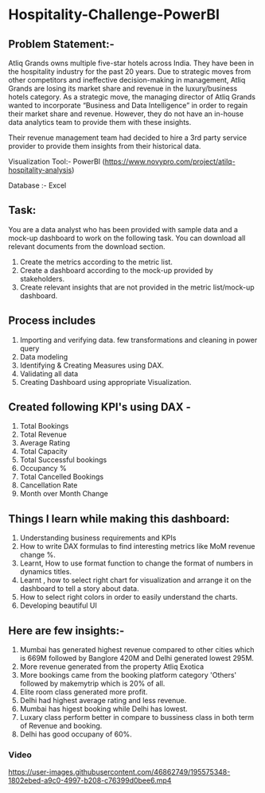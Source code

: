 # Hospitality-Challenge-PowerBI
## Problem Statement:- 
Atliq Grands owns multiple five-star hotels across India. They have been in the hospitality industry for the past 20 years. Due to strategic moves from other competitors and ineffective decision-making in management, Atliq Grands are losing its market share and revenue in the luxury/business hotels category. As a strategic move, the managing director of Atliq Grands wanted to incorporate “Business and Data Intelligence” in order to regain their market share and revenue. However, they do not have an in-house data analytics team to provide them with these insights.

Their revenue management team had decided to hire a 3rd party service provider to provide them insights from their historical data.

Visualization Tool:- PowerBI (https://www.novypro.com/project/atilq-hospitality-analysis)

Database :- Excel

## Task:  

You are a data analyst who has been provided with sample data and a mock-up dashboard to work on the following task. You can download all relevant documents from the download section.

 1) Create the metrics according to the metric list.
 2) Create a dashboard according to the mock-up provided by stakeholders.
 3) Create relevant insights that are not provided in the metric list/mock-up dashboard.


## Process includes
1) Importing and verifying data. few transformations and cleaning in power query
2) Data modeling
3) Identifying & Creating Measures using DAX.
4) Validating all data
5) Creating Dashboard using appropriate Visualization.

## Created following KPI's using DAX -
1) Total Bookings
2) Total Revenue
3) Average Rating
4) Total Capacity
5) Total Successful bookings
6) Occupancy %
7) Total Cancelled Bookings
8) Cancellation Rate
9) Month over Month Change

## Things I learn while making this dashboard:
1) Understanding business requirements and KPIs
2) How to write DAX formulas to find interesting metrics like MoM revenue change %.
3) Learnt, How to use format function to change the format of numbers in dynamics titles.
4) Learnt , how to select right chart for visualization and arrange it on the dashboard to tell a story about data.
5) How to select right colors in order to easily understand the charts.
6) Developing beautiful UI


## Here are few insights:-

1) Mumbai has generated highest revenue compared to other cities which is 669M followed by Banglore 420M and Delhi generated lowest 295M.
2) More revenue generated from the property Atliq Exotica
3) More bookings came from the booking platform category 'Others' followed by makemytrip which is 20% of all.
4) Elite room class generated more profit.
5) Delhi had highest average rating and less revenue.
6) Mumbai has higest booking while Delhi has lowest.
7) Luxary class perform better in compare to bussiness class in both term of Revenue and booking.
8) Delhi has good occupany of 60%.


### Video



https://user-images.githubusercontent.com/46862749/195575348-1802ebed-a9c0-4997-b208-c76399d0bee6.mp4

